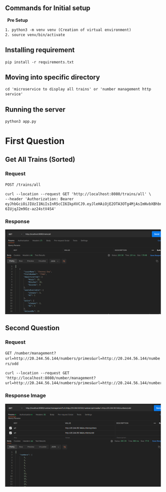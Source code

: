 ## Commands for Initial setup <br>


&ensp;__Pre Setup__ <br>

    1. python3 -m venv venv (Creation of virtual environment)
    2. source venv/bin/activate  


## Installing requirement

    pip install -r requirements.txt 

## Moving into specific directory

    cd 'microservice to display all trains' or 'number management http service'

## Running the server

    python3 app.py


# First Question
## Get All Trains (Sorted)

### Request

`POST /trains/all`

    curl --location --request GET 'http://localhost:8080/trains/all' \
    --header 'Authorization: Bearer eyJhbGciOiJIUzI1NiIsInR5cCI6IkpXVCJ9.eyJleHAiOjE2OTA3OTg4MjAsImNvbXBhbnlOYW1lIjoiU3JpIGtyaXNobmEgQ29sbGVnZSBvZiBFbmdpbmVlcmluZyBhbmQgVGVjaG5vbG9neSIsImNsaWVudElEIjoiMWQ3ZDkyYmQtYWExMi00NzhiLWI0ZmEtNzI4MzA4NWMzN2NlIiwib3duZXJOYW1lIjoiIiwib3duZXJFbWFpbCI6IiIsInJvbGxObyI6IjIwZXVjczEyNSJ9.OEap5oFT8TSbltc0fQ21-6IUjqJ2m9Oz-az24stV4S4'

### Response

![Response Image](./microservice%20to%20display%20all%20trains/library/response.png)


## Second Question

### Request

`GET /number/management?url=http://20.244.56.144/numbers/primes&url=http://20.244.56.144/numbers/odd`

    curl --location --request GET 'http://localhost:8080/number/management?url=http://20.244.56.144/numbers/primes&url=http://20.244.56.144/numbers/odd'


### Response Image

![Response Image](./number%20management%20http%20service/library/response.png)